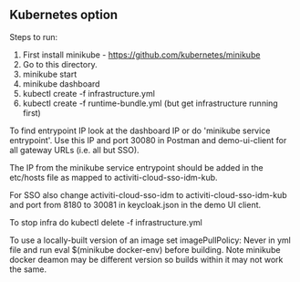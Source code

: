 ## Kubernetes option

Steps to run:

1. First install minikube - https://github.com/kubernetes/minikube
2. Go to this directory.
3. minikube start
4. minikube dashboard
5. kubectl create -f infrastructure.yml
6. kubectl create -f runtime-bundle.yml (but get infrastructure running first)

To find entrypoint IP look at the dashboard IP or do 'minikube service entrypoint'. Use this IP and port 30080 in Postman and demo-ui-client for all gateway URLs (i.e. all but SSO).

The IP from the minikube service entrypoint should be added in the etc/hosts file as mapped to activiti-cloud-sso-idm-kub.

For SSO also change activiti-cloud-sso-idm to activiti-cloud-sso-idm-kub and port from 8180 to 30081 in keycloak.json in the demo UI client.

To stop infra do kubectl delete -f infrastructure.yml

To use a locally-built version of an image set imagePullPolicy: Never in yml file and run eval $(minikube docker-env) before building. Note minikube docker deamon may be different version so builds within it may not work the same.
